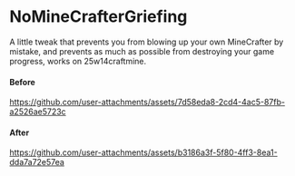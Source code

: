 # NoMineCrafterGriefing
A little tweak that prevents you from blowing up your own MineCrafter by mistake, and prevents as much as possible from destroying your game progress, works on 25w14craftmine.

#### Before

https://github.com/user-attachments/assets/7d58eda8-2cd4-4ac5-87fb-a2526ae5723c

#### After

https://github.com/user-attachments/assets/b3186a3f-5f80-4ff3-8ea1-dda7a72e57ea
